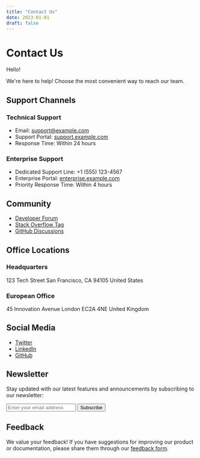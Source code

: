 ```yaml
---
title: "Contact Us"
date: 2023-01-01
draft: false
---
```


# Contact Us

Hello!

We're here to help! Choose the most convenient way to reach our team.

## Support Channels

### Technical Support

- Email: support@example.com
- Support Portal: [support.example.com](https://support.example.com)
- Response Time: Within 24 hours

### Enterprise Support

- Dedicated Support Line: +1 (555) 123-4567
- Enterprise Portal: [enterprise.example.com](https://enterprise.example.com)
- Priority Response Time: Within 4 hours

## Community

- [Developer Forum](https://forum.example.com)
- [Stack Overflow Tag](https://stackoverflow.com/questions/tagged/example-product)
- [GitHub Discussions](https://github.com/example/product/discussions)

## Office Locations

### Headquarters

123 Tech Street
San Francisco, CA 94105
United States

### European Office

45 Innovation Avenue
London EC2A 4NE
United Kingdom

## Social Media

- [Twitter](https://twitter.com/example)
- [LinkedIn](https://linkedin.com/company/example)
- [GitHub](https://github.com/example)

## Newsletter

Stay updated with our latest features and announcements by subscribing to our newsletter:

<form action="#" method="post">
    <input type="email" name="email" placeholder="Enter your email address">
    <button type="submit">Subscribe</button>
</form>

## Feedback

We value your feedback! If you have suggestions for improving our product or documentation, please share them through our [feedback form](https://example.com/feedback).
